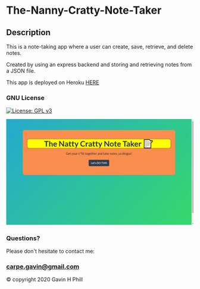 # The-Nanny-Cratty-Note-Taker

## Description

This is a note-taking app where a user can create, save, retrieve, and delete notes.

Created by using an express backend and storing and retrieving notes from a JSON file.

This app is deployed on Heroku [HERE](
https://the-nanny-cratty-note-taker.herokuapp.com/)

### GNU License
[![License: GPL v3](https://img.shields.io/badge/License-GPLv3-blue.svg)](https://www.gnu.org/licenses/gpl-3.0)

![screengrab](https://github.com/carpegavin/The-Nanny-Cratty-Note-Taker/blob/main/Develop/public/assets/img/Screenshot%202021-01-04%20165859.jpg?raw=true)

### Questions?

Please don't hesitate to contact me:

### carpe.gavin@gmail.com

© copyright 2020 Gavin H Phill